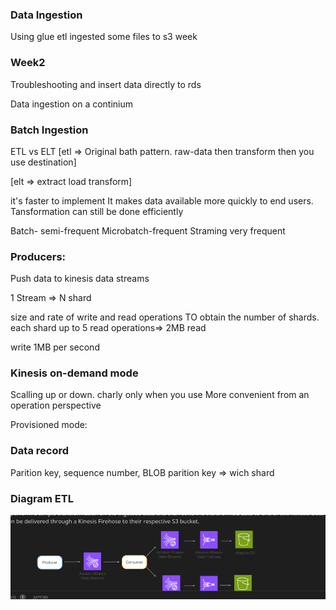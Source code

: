 ### Data Ingestion 

Using glue etl ingested some files to s3 week

### Week2

Troubleshooting
and insert data directly to rds

Data ingestion on a continium


### Batch Ingestion
ETL vs ELT
[etl => Original bath pattern. raw-data then transform then you use destination]


[elt => extract load transform]

it's faster to implement
It makes data available more quickly to end users.
Tansformation can still be done efficiently



Batch- semi-frequent
Microbatch-frequent
Straming very frequent



### Producers:

Push data to kinesis data streams

1 Stream => N shard

size and rate of write and read operations TO obtain the number of shards.
each shard up to 5 read operations=> 2MB read

write 1MB per second

### Kinesis on-demand mode

Scalling up or down.
charly only when you use
More convenient from an operation perspective

Provisioned mode:

### Data record

Parition key, sequence number, BLOB
parition key => wich shard



### Diagram ETL

![../../images/etl-diagram.png](../../images/etl-diagram.png)



